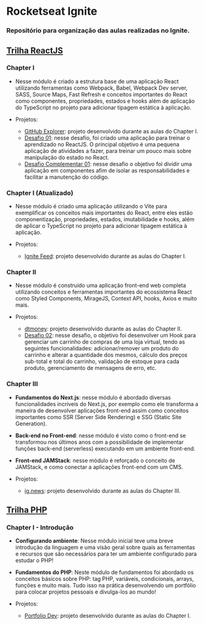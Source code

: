 # Rocketseat Ignite

### Repositório para organização das aulas realizadas no Ignite.

## [Trilha ReactJS](https://github.com/Lucas-HMSC/ignite/tree/main/reactjs)
### Chapter I
   * Nesse módulo é criado a estrutura base de uma aplicação React utilizando ferramentas como Webpack, Babel, Webpack Dev server, SASS, Source Maps, Fast Refresh e  conceitos importantes do React como componentes, propriedades, estados e hooks além de aplicação do TypeScript no projeto para adicionar tipagem estática à aplicação.

   * Projetos:
      * [GitHub Explorer](https://github.com/Lucas-HMSC/ignite/tree/main/reactjs/01-github-explorer): projeto desenvolvido durante as aulas do Chapter I.
      * [Desafio 01](https://github.com/Lucas-HMSC/ignite-reactjs-desafio-01): nesse desafio, foi criado uma aplicação para treinar o aprendizado no ReactJS. O principal objetivo é uma pequena aplicação de atividades a fazer, para treinar um pouco mais sobre manipulação do estado no React.
      * [Desafio Complementar 01](https://github.com/Lucas-HMSC/ignite-reactjs-desafio-complementar-01): nesse desafio o objetivo foi dividir uma aplicação em componentes afim de isolar as responsabilidades e facilitar a manutenção do código.
### Chapter I (Atualizado)
   * Nesse módulo é criado uma aplicação utilizando o Vite para exemplificar os conceitos mais importantes do React, entre eles estão componentização, propriedades, estados, imutabilidade e hooks, além de aplicar o TypeScript no projeto para adicionar tipagem estática à aplicação.

   * Projetos:
      * [Ignite Feed](https://github.com/Lucas-HMSC/ignite/tree/main/reactjs/01-ignite-feed): projeto desenvolvido durante as aulas do Chapter I.
### Chapter II
   * Nesse módulo é construído uma aplicação front-end web completa utilizando conceitos e ferramentas importantes do ecossistema React como Styled Components, MirageJS, Context API, hooks, Axios e muito mais.

   * Projetos:
      * [dtmoney](https://github.com/Lucas-HMSC/ignite/tree/main/reactjs/02-dtmoney): projeto desenvolvido durante as aulas do Chapter II.
      * [Desafio 02](https://github.com/Lucas-HMSC/ignite-reactjs-desafio-02): nesse desafio, o objetivo foi desenvolver um Hook para gerenciar um carrinho de compras de uma loja virtual, tendo as seguintes funcionalidades: adicionar/remover um produto do carrinho e alterar a quantidade dos mesmos, cálculo dos preços sub-total e total do carrinho, validação de estoque para cada produto, gerenciamento de mensagens de erro, etc.
### Chapter III
   * **Fundamentos do Next.js**: nesse módulo é abordado diversas funcionalidades incríveis do Next.js, por exemplo como ele transforma a maneira de desenvolver aplicações front-end assim como conceitos importantes como SSR (Server Side Rendering) e SSG (Static Site Generation).
   * **Back-end no Front-end**: nesse módulo é visto como o front-end se transformou nos últimos anos com a possibilidade de implementar funções back-end (serverless) executando em um ambiente front-end.
   * **Front-end JAMStack**: nesse módulo é reforçado o conceito de JAMStack, e como conectar a aplicações front-end com um CMS.

   * Projetos:
      * [ig.news](https://github.com/Lucas-HMSC/ignite/tree/main/reactjs/03-ignews): projeto desenvolvido durante as aulas do Chapter III.

## [Trilha PHP](https://github.com/Lucas-HMSC/ignite/tree/main/php)

### Chapter I - Introdução
   * **Configurando ambiente**: Nesse módulo inicial teve uma breve introdução da linguagem e uma visão geral sobre quais as ferramentas e recursos que são necessários para ter um ambiente configurado para estudar o PHP!
   * **Fundamentos do PHP**: Neste módulo de fundamentos foi abordado os conceitos básicos sobre PHP: tag PHP, variáveis, condicionais, arrays, funções e muito mais. Tudo isso na prática desenvolvendo um portfólio para colocar projetos pessoais e divulga-los ao mundo!

   * Projetos:
      * [Portfolio Dev](https://github.com/Lucas-HMSC/ignite/tree/main/php/portfolio-dev): projeto desenvolvido durante as aulas do Chapter I.